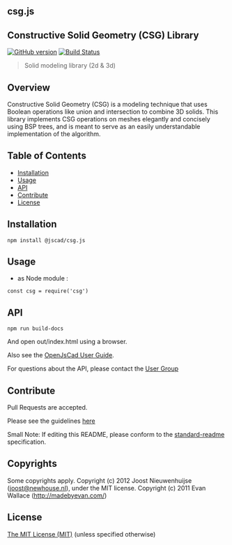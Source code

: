 ## csg.js

## Constructive Solid Geometry (CSG) Library

[![GitHub version](https://badge.fury.io/gh/jscad%2Fcsg.js.svg)](https://badge.fury.io/gh/jscad%2Fcsg.js)
[![Build Status](https://travis-ci.org/jscad/csg.js.svg)](https://travis-ci.org/jscad/csg.js)

> Solid modeling library (2d & 3d)

## Overview

Constructive Solid Geometry (CSG) is a modeling technique that uses Boolean operations like union and intersection to combine 3D solids. This library implements CSG operations on meshes elegantly and concisely using BSP trees, and is meant to serve as an easily understandable implementation of the algorithm.

## Table of Contents

- [Installation](#installation)
- [Usage](#usage)
- [API](#api)
- [Contribute](#contribute)
- [License](#license)

## Installation

```
npm install @jscad/csg.js
```

## Usage

- as Node module :

```
const csg = require('csg')
```

## API

```
npm run build-docs
```

And open out/index.html using a browser.

Also see the [OpenJsCad User Guide](https://en.wikibooks.org/wiki/OpenJSCAD_User_Guide).

For questions about the API, please contact the [User Group](https://plus.google.com/communities/114958480887231067224)

## Contribute

Pull Requests are accepted.

Please see the guidelines [here](https://github.com/jscad/csg.js/blob/master/CONTRIBUTING.md)

Small Note: If editing this README, please conform to the [standard-readme](https://github.com/RichardLitt/standard-readme) specification.

## Copyrights

Some copyrights apply. Copyright (c) 2012 Joost Nieuwenhuijse (joost@newhouse.nl), under the MIT license. Copyright (c) 2011 Evan Wallace (http://madebyevan.com/)

## License

[The MIT License (MIT)](https://github.com/jscad/csg.js/blob/master/LICENSE)
(unless specified otherwise)
